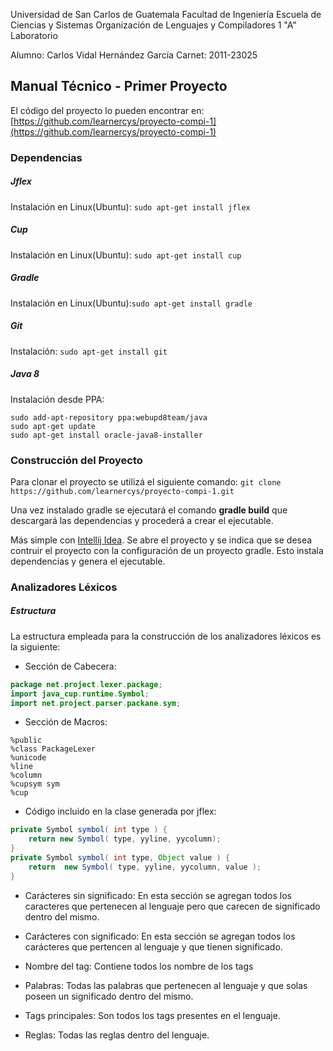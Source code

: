 Universidad de San Carlos de Guatemala
Facultad de Ingeniería
Escuela de Ciencias y Sistemas
Organización de Lenguajes y Compiladores 1 "A"
Laboratorio

Alumno: Carlos Vidal Hernández García
Carnet: 2011-23025

Manual Técnico - Primer Proyecto
---

El código del proyecto lo pueden encontrar en: [https://github.com/learnercys/proyecto-compi-1](https://github.com/learnercys/proyecto-compi-1)

### Dependencias

##### Jflex
Instalación en Linux(Ubuntu): `sudo apt-get install jflex`

##### Cup
Instalación en Linux(Ubuntu): `sudo apt-get install cup`

##### Gradle
Instalación en Linux(Ubuntu):`sudo apt-get install gradle`

##### Git
Instalación: `sudo apt-get install git`

##### Java 8
Instalación desde PPA:
```shell
sudo add-apt-repository ppa:webupd8team/java
sudo apt-get update
sudo apt-get install oracle-java8-installer
```


### Construcción del Proyecto

Para clonar el proyecto se utilizá el siguiente comando:
	`git clone https://github.com/learnercys/proyecto-compi-1.git`

Una vez instalado gradle se ejecutará el comando **gradle build** que descargará las dependencias y procederá a crear el ejecutable.

Más simple con [Intellij Idea](https://www.jetbrains.com/idea/). Se abre el proyecto y se indica que se desea contruir el proyecto con la configuración de un proyecto gradle. Esto instala dependencias y genera el ejecutable.


### Analizadores Léxicos
##### Estructura

La estructura empleada para la construcción de los analizadores léxicos es la siguiente:

- Sección de Cabecera:
```java
package net.project.lexer.package;
import java_cup.runtime.Symbol;
import net.project.parser.packane.sym;
```

- Sección de Macros:
```jflex
%public
%class PackageLexer
%unicode
%line
%column
%cupsym sym
%cup
```

- Código incluido en la clase generada por jflex:
```java
private Symbol symbol( int type ) {
	return new Symbol( type, yyline, yycolumn);
}
private Symbol symbol( int type, Object value ) {
    return  new Symbol( type, yyline, yycolumn, value );
}
```

- Carácteres sin significado:
En esta sección se agregan todos los caracteres que pertenecen al lenguaje pero que carecen de significado dentro del mismo.

- Carácteres con significado:
En esta sección se agregan todos los carácteres que pertencen al lenguaje y que tienen significado.

- Nombre del tag:
Contiene todos los nombre de los tags

- Palabras:
Todas las palabras que pertenecen al lenguaje y que solas poseen un significado dentro del mismo.

- Tags principales:
Son todos los tags presentes en el lenguaje.

- Reglas:
Todas las reglas dentro del lenguaje.


